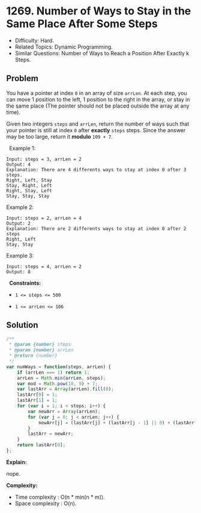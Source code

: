# 1269. Number of Ways to Stay in the Same Place After Some Steps

- Difficulty: Hard.
- Related Topics: Dynamic Programming.
- Similar Questions: Number of Ways to Reach a Position After Exactly k Steps.

## Problem

You have a pointer at index `0` in an array of size `arrLen`. At each step, you can move 1 position to the left, 1 position to the right in the array, or stay in the same place (The pointer should not be placed outside the array at any time).

Given two integers `steps` and `arrLen`, return the number of ways such that your pointer is still at index `0` after **exactly** `steps` steps. Since the answer may be too large, return it **modulo** `109 + 7`.

 
Example 1:

```
Input: steps = 3, arrLen = 2
Output: 4
Explanation: There are 4 differents ways to stay at index 0 after 3 steps.
Right, Left, Stay
Stay, Right, Left
Right, Stay, Left
Stay, Stay, Stay
```

Example 2:

```
Input: steps = 2, arrLen = 4
Output: 2
Explanation: There are 2 differents ways to stay at index 0 after 2 steps
Right, Left
Stay, Stay
```

Example 3:

```
Input: steps = 4, arrLen = 2
Output: 8
```

 
**Constraints:**


	
- `1 <= steps <= 500`
	
- `1 <= arrLen <= 106`



## Solution

```javascript
/**
 * @param {number} steps
 * @param {number} arrLen
 * @return {number}
 */
var numWays = function(steps, arrLen) {
    if (arrLen === 1) return 1;
    arrLen = Math.min(arrLen, steps);
    var mod = Math.pow(10, 9) + 7;
    var lastArr = Array(arrLen).fill(0);
    lastArr[0] = 1;
    lastArr[1] = 1;
    for (var i = 1; i < steps; i++) {
        var newArr = Array(arrLen);
        for (var j = 0; j < arrLen; j++) {
            newArr[j] = (lastArr[j] + (lastArr[j - 1] || 0) + (lastArr[j + 1] || 0)) % mod;
        }
        lastArr = newArr;
    }
    return lastArr[0];
};
```

**Explain:**

nope.

**Complexity:**

* Time complexity : O(n * min(n * m)).
* Space complexity : O(n).
